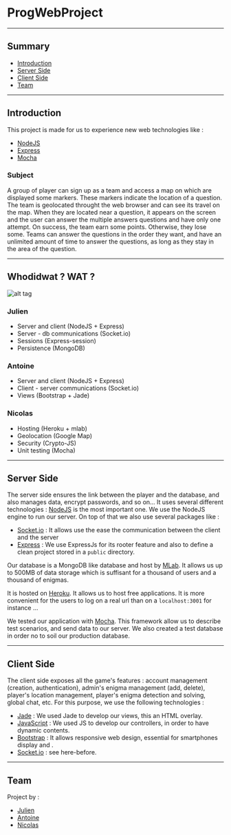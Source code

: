 # ProgWebProject
------------------
## Summary
* [Introduction](#introduction)
* [Server Side](#server-side)
* [Client Side](#client-side)
* [Team](#team)

------------------
## Introduction

This project is made for us to experience new web technologies like :
- [NodeJS](https://nodejs.org/en/)
- [Express](http://expressjs.com/fr/)
- [Mocha](https://mochajs.org/)

### Subject

A group of player can sign up as a team and access a map on which are displayed some markers. These markers indicate the location of a question. The team is geolocated throught the web browser and can see its travel on the map. When they are located near a question, it appears on the screen and the user can answer the multiple answers questions and have only one attempt. On success, the team earn some points. Otherwise, they lose some. Teams can answer the questions in the order they want, and have an unlimited amount of time to answer the questions, as long as they stay in the area of the question.

------------------

## Whodidwat ? WAT ?
![alt tag](http://6336-presscdn-26-82.pagely.netdna-cdn.com/wp-content/uploads/2013/12/WAT-duck.jpg)
### Julien
- Server and client (NodeJS + Express)
- Server - db communications (Socket.io)
- Sessions (Express-session)
- Persistence (MongoDB)

### Antoine
- Server and client (NodeJS + Express)
- Client - server communications (Socket.io)
- Views (Bootstrap + Jade)

### Nicolas
- Hosting (Heroku + mlab)
- Geolocation (Google Map)
- Security (Crypto-JS)
- Unit testing (Mocha)

------------------
## Server Side

The server side ensures the link between the player and the database, and also manages data, encrypt passwords, and so on... It uses several different technologies : [NodeJS](https://nodejs.org/en/) is the most important one. We use the NodeJS engine to run our server. On top of that we also use several packages like :
- [Socket.io](http://socket.io/) : It allows use the ease the communication between the client and the server
- [Express](http://expressjs.com/fr/) : We use ExpressJs for its rooter feature and also to define a clean project stored in a `public` directory.

Our database is a MongoDB like database and host by [MLab](https://mlab.com/). It allows us up to 500MB of data storage which is suffisant for a thousand of users and a thousand of enigmas.

It is hosted on [Heroku](http://serversidejan.herokuapp.com/). It allows us to host free applications. It is more convenient for the users to log on a real url than on a `localhost:3001` for instance ...

We tested our application with [Mocha](https://mochajs.org/). This framework allow us to describe test scenarios, and send data to our server. We also created a test database in order no to soil our production database.

------------------

## Client Side 

The client side exposes all the game's features : account management (creation, authentication), admin's enigma management (add, delete), player's location management, player's enigma detection and solving, global chat, etc. For this purpose, we use the following technologies :
- [Jade](http://learnjade.com/) : We used Jade to develop our views, this an HTML overlay.
- [JavaScript](http://www.w3schools.com/js/) : We used JS to develop our controllers, in order to have dynamic contents. 
- [Bootstrap](http://getbootstrap.com/) : It allows responsive web design, essential for smartphones display and .
- [Socket.io](http://socket.io/) : see here-before.


------------------

## Team

Project by :
 - [Julien](https://github.com/JulienAndre26)
 - [Antoine](https://github.com/antoinerollin)
 - [Nicolas](https://github.com/Akuni)
